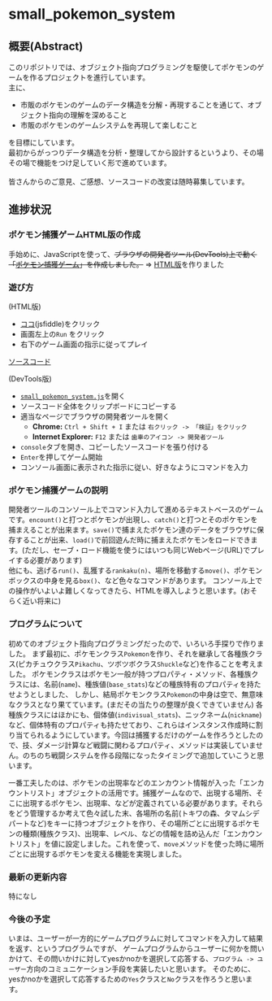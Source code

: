 # small_pokemon_system
## 概要(Abstract)
このリポジトリでは、オブジェクト指向プログラミングを駆使してポケモンのゲームを作るプロジェクトを進行しています。<br>
主に、
 - 市販のポケモンのゲームのデータ構造を分解・再現することを通じて、オブジェクト指向の理解を深めること
 - 市販のポケモンのゲームシステムを再現して楽しむこと

を目標にしています。<br>
最初からがっつりデータ構造を分析・整理してから設計するというより、その場その場で機能をつけ足していく形で進めています。<br><br>
皆さんからのご意見、ご感想、ソースコードの改変は随時募集しています。

## 進捗状況
### ポケモン捕獲ゲームHTML版の作成
手始めに、JavaScriptを使って、~~ブラウザの開発者ツール(DevTools)上で動く「[ポケモン捕獲ゲーム]((https://github.com/aeba2/small_pokemon_system/blob/master/small_pokemon_system.js))」を作成しました。~~ => [HTML版](https://jsfiddle.net/aeba2/m8nbztew/1/)を作りました<br>
### 遊び方
 (HTML版)<br>
 - [ココ](https://jsfiddle.net/aeba2/m8nbztew/1/)(jsfiddle)をクリック
 - 画面左上の`Run` をクリック
 - 右下のゲーム画面の指示に従ってプレイ

[ソースコード](https://github.com/aeba2/small_pokemon_system/tree/pokeboxMerge/htmlver)

 (DevTools版)<br>
 - [`small_pokemon_system.js`](https://github.com/aeba2/small_pokemon_system/blob/master/small_pokemon_system.js)を開く
 - ソースコード全体をクリップボードにコピーする
 - 適当なページでブラウザの開発者ツールを開く
   - **Chrome:** `Ctrl + Shift + I` または `右クリック -> 「検証」をクリック`
   - **Internet Explorer:** `F12` または `歯車のアイコン -> 開発者ツール`
 - `console`タブを開き、コピーしたソースコードを張り付ける
 - `Enter`を押してゲーム開始
 - コンソール画面に表示された指示に従い、好きなようにコマンドを入力
 
### ポケモン捕獲ゲームの説明
開発者ツールのコンソール上でコマンド入力して進めるテキストベースのゲームです。`encount()`と打つとポケモンが出現し、`catch()`と打つとそのポケモンを捕まえることが出来ます。`save()`で捕まえたポケモン達のデータをブラウザに保存することが出来、`load()`で前回遊んだ時に捕まえたポケモンをロードできます。(ただし、セーブ・ロード機能を使うにはいつも同じWebページ(URL)でプレイする必要があります)<br>
他にも、逃げる`run()`、乱獲する`rankaku(n)`、場所を移動する`move()`、ポケモンボックスの中身を見る`box()`、など色々なコマンドがあります。
コンソール上での操作がいよいよ難しくなってきたら、HTMLを導入しようと思います。(おそらく近い将来に)
 ### プログラムについて
 初めてのオブジェクト指向プログラミングだったので、いろいろ手探りで作りました。
 まず最初に、ポケモンクラス`Pokemon`を作り、それを継承して各種族クラス(ピカチュウクラス`Pikachu`、ツボツボクラス`Shuckle`など)を作ることを考えました。
 ポケモンクラスはポケモン一般が持つプロパティ・メソッド、各種族クラスには、名前(`name`)、種族値(`base_stats`)などの種族特有のプロパティを持たせようとしました、
 しかし、結局ポケモンクラス`Pokemon`の中身は空で、無意味なクラスとなり果てています。(まだその当たりの整理が良くできていません)
 各種族クラスにはほかにも、個体値(`indivisual_stats`)、ニックネーム(`nickname`)など、個体特有のプロパティも持たせており、これらはインスタンス作成時に割り当てられるようにしています。今回は捕獲するだけのゲームを作ろうとしたので、技、ダメージ計算など戦闘に関わるプロパティ、メソッドは実装していません。のちのち戦闘システムを作る段階になったタイミングで追加していこうと思います。
 
一番工夫したのは、ポケモンの出現率などのエンカウント情報が入った「エンカウントリスト」オブジェクトの活用です。捕獲ゲームなので、出現する場所、そこに出現するポケモン、出現率、などが定義されている必要があります。それらをどう管理するか考えて色々試した末、各場所の名前(トキワの森、タマムシデパートなど)をキーに持つオブジェクトを作り、その場所ごとに出現するポケモンの種類(種族クラス)、出現率、レベル、などの情報を詰め込んだ「エンカウントリスト」を値に設定しました。これを使って、`move`メソッドを使った時に場所ごとに出現するポケモンを変える機能を実現しました。
### 最新の更新内容
特になし
### 今後の予定
いまは、ユーザーが一方的にゲームプログラムに対してコマンドを入力して結果を返す、というプログラムですが、
ゲームプログラムからユーザーに何かを問いかけて、その問いかけに対してyesかnoかを選択して応答する、`プログラム -> ユーザー`方向のコミュニケーション手段を実装したいと思います。
そのために、yesかnoかを選択して応答するための`Yes`クラスと`No`クラスを作ろうと思います。
